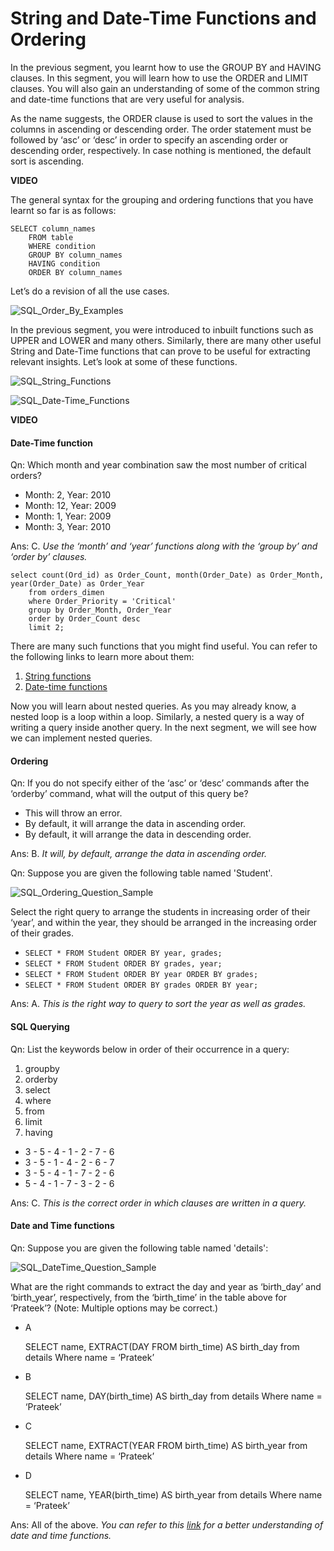 ﻿# String and Date-Time Functions and Ordering

In the previous segment, you learnt how to use the GROUP BY and HAVING clauses. In this segment, you will learn how to use the ORDER and LIMIT clauses. You will also gain an understanding of some of the common string and date-time functions that are very useful for analysis.

As the name suggests, the ORDER clause is used to sort the values in the columns in ascending or descending order. The order statement must be followed by ‘asc’ or ‘desc’ in order to specify an ascending order or descending order, respectively. In case nothing is mentioned, the default sort is ascending.    

**VIDEO**    

The general syntax for the grouping and ordering functions that you have learnt so far is as follows:

    SELECT column_names
        FROM table
        WHERE condition
        GROUP BY column_names
        HAVING condition
        ORDER BY column_names

Let’s do a revision of all the use cases.

![SQL_Order_By_Examples](https://i.ibb.co/6yhwFxn/SQL-Order-By-Examples.png)

In the previous segment, you were introduced to inbuilt functions such as UPPER and LOWER and many others. Similarly, there are many other useful String and Date-Time functions that can prove to be useful for extracting relevant insights. Let’s look at some of these functions.

![SQL_String_Functions](https://i.ibb.co/RhK4cTZ/SQL-String-Functions.png)

![SQL_Date-Time_Functions](https://i.ibb.co/F6n0Cyy/SQL-Date-Time-Functions.png)

**VIDEO**    

#### Date-Time function

Qn: Which month and year combination saw the most number of critical orders?

- Month: 2, Year: 2010
- Month: 12, Year: 2009
- Month: 1, Year: 2009
- Month: 3, Year: 2010

Ans: C. _Use the ‘month’ and ‘year’ functions along with the ‘group by’ and ‘order by’ clauses._

    select count(Ord_id) as Order_Count, month(Order_Date) as Order_Month, year(Order_Date) as Order_Year
        from orders_dimen
        where Order_Priority = 'Critical'
        group by Order_Month, Order_Year
        order by Order_Count desc
        limit 2;

There are many such functions that you might find useful. You can refer to the following links to learn more about them:

1. [String functions](https://dev.mysql.com/doc/refman/8.0/en/string-functions.html)  
2. [Date-time functions](https://dev.mysql.com/doc/refman/8.0/en/date-and-time-functions.html#function_day)

Now you will learn about nested queries. As you may already know, a nested loop is a loop within a loop. Similarly, a nested query is a way of writing a query inside another query. In the next segment, we will see how we can implement nested queries.

#### Ordering

Qn: If you do not specify either of the ‘asc’ or ‘desc’ commands after the ‘orderby’ command, what will the output of this query be?

- This will throw an error.
- By default, it will arrange the data in ascending order.
- By default, it will arrange the data in descending order.

Ans: B. _It will, by default, arrange the data in ascending order._    

Qn: Suppose you are given the following table named 'Student'.

![SQL_Ordering_Question_Sample](https://i.ibb.co/9hm5n86/SQL-Ordering-Question-Sample.png)

Select the right query to arrange the students in increasing order of their ‘year’, and within the year, they should be arranged in the increasing order of their grades.

- `SELECT * FROM Student ORDER BY year, grades;`
- `SELECT * FROM Student ORDER BY grades, year;`
- `SELECT * FROM Student ORDER BY year ORDER BY grades;`
- `SELECT * FROM Student ORDER BY grades ORDER BY year;`

Ans: A. _This is the right way to query to sort the year as well as grades._    

#### SQL Querying

Qn: List the keywords below in order of their occurrence in a query:

1. groupby
2. orderby
3. select
4. where
5. from
6. limit
7. having
- 3 - 5 - 4 - 1 - 2 - 7 - 6
- 3 - 5 - 1 - 4 - 2 - 6 - 7
- 3 - 5 - 4 - 1 - 7 - 2 - 6
- 5 - 4 - 1 - 7 - 3 - 2 - 6

Ans: C. _This is the correct order in which clauses are written in a query._    

#### Date and Time functions

Qn: Suppose you are given the following table named 'details':

![SQL_DateTime_Question_Sample](https://i.ibb.co/LrT7NPH/SQL-Date-Time-Question-Sample.png)

What are the right commands to extract the day and year as ‘birth_day’ and ‘birth_year’, respectively, from the ‘birth_time’ in the table above for ‘Prateek’? (Note: Multiple options may be correct.)

- A
  
    SELECT name, EXTRACT(DAY FROM birth_time) AS birth_day 
    from details
    Where name = ‘Prateek’

- B
  
    SELECT name, DAY(birth_time) AS birth_day 
    from details
    Where name = ‘Prateek’

- C
  
    SELECT name, EXTRACT(YEAR FROM birth_time) AS birth_year 
    from details
    Where name = ‘Prateek’

- D
  
    SELECT name, YEAR(birth_time) AS birth_year 
    from details
    Where name = ‘Prateek’

Ans: All of the above. _You can refer to this  [link](https://www.geeksforgeeks.org/sql-date-functions/)  for a better understanding of date and time functions._    
